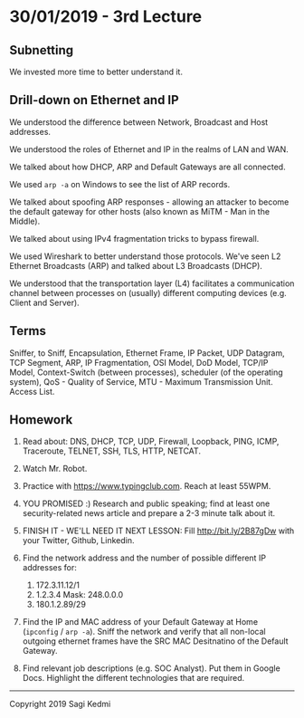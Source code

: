 # 30/01/2019 - 3rd Lecture

## Subnetting

We invested more time to better understand it.

## Drill-down on Ethernet and IP

We understood the difference between Network, Broadcast and Host addresses.

We understood the roles of Ethernet and IP in the realms of LAN and WAN.

We talked about how DHCP, ARP and Default Gateways are all connected.

We used `arp -a` on Windows to see the list of ARP records.

We talked about spoofing ARP responses - allowing an attacker to become the
default gateway for other hosts (also known as MiTM - Man in the Middle).

We talked about using IPv4 fragmentation tricks to bypass firewall.

We used Wireshark to better understand those protocols. We've seen L2 Ethernet
Broadcasts (ARP) and talked about L3 Broadcasts (DHCP).

We understood that the transportation layer (L4) facilitates a communication
channel between processes on (usually) different computing devices (e.g. Client and Server).

## Terms

Sniffer, to Sniff, Encapsulation, Ethernet Frame, IP Packet, UDP Datagram,
TCP Segment, ARP, IP Fragmentation, OSI Model, DoD Model, TCP/IP Model,
Context-Switch (between processes), scheduler (of the operating system),
QoS - Quality of Service, MTU - Maximum Transmission Unit. Access List.

## Homework

1. Read about: DNS, DHCP, TCP, UDP, Firewall, Loopback, PING, ICMP,
Traceroute, TELNET, SSH, TLS, HTTP, NETCAT.

2. Watch Mr. Robot.

3. Practice with https://www.typingclub.com. Reach at least 55WPM.

4. YOU PROMISED :)  Research and public speaking; find at least one
security-related news article and prepare a 2-3 minute talk about it.

5. FINISH IT - WE'LL NEED IT NEXT LESSON: Fill http://bit.ly/2B87gDw with your Twitter, Github, Linkedin.

6. Find the network address and the number of possible different IP addresses for:
    1. 172.3.11.12/1
    2. 1.2.3.4 Mask: 248.0.0.0
    3. 180.1.2.89/29

7. Find the IP and MAC address of your Default Gateway at Home (`ipconfig` / `arp -a`).
Sniff the network and verify that all non-local outgoing ethernet frames
have the SRC MAC Desitnatino of the Default Gateway.

8. Find relevant job descriptions (e.g. SOC Analyst). Put them in Google Docs.
Highlight the different technologies that are required.


<hr>
Copyright 2019 Sagi Kedmi

